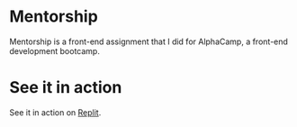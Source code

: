 # Mentorship

Mentorship is a front-end assignment that I did for AlphaCamp, a front-end development bootcamp.

# See it in action

See it in action on [Replit](https://mentorship-list--jc102.repl.co/search.html).
